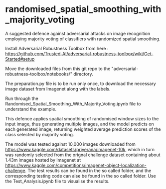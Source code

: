 # randomised_spatial_smoothing_with_majority_voting
A suggested defence against adversarial attacks on image recognition employing majority voting of classifiers with randomized spatial smoothing.

Install Adversarial Robustness Toolbox from here : https://github.com/Trusted-AI/adversarial-robustness-toolbox/wiki/Get-Started#setup

Move the downloaded files from this git repo to the "adversarial-robustness-toolbox/notebooks/" directory.

The preparation.py file is to be run only once, to download the necessary image dataset from Imagenet along with the labels.

Run through the Randomised_Spatial_Smoothing_With_Majority_Voting.ipynb file to understand the example.

This defence applies spatial smoothing of randomised window sizes to the input image, thus generating multiple images, and the model predicts on each generated image, returning weighted average prediction scores of the class selected by majority voting.

The model was tested against 10,000 images downloaded from https://www.kaggle.com/datasets/priyerana/imagenet-10k, which in turn was randomly selected from the orignal challenge dataset containing about 1.43m images hosted by Imagenet at https://www.kaggle.com/competitions/imagenet-object-localization-challenge.
The test results can be found in the so called folder, and the corresponding testing code can alse be found in the so called folder. Use the Test_Analysis.ipynb file to visualise the results.

